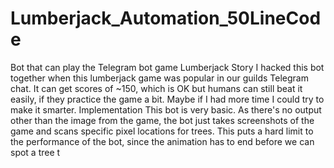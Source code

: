 # Lumberjack_Automation_50LineCode
Bot that can play the Telegram bot game Lumberjack Story I hacked this bot together when this lumberjack game was popular in our guilds Telegram chat. It can get scores of ~150, which is OK but humans can still beat it easily, if they practice the game a bit. Maybe if I had more time I could try to make it smarter.  Implementation This bot is very basic. As there's no output other than the image from the game, the bot just takes screenshots of the game and scans specific pixel locations for trees.  This puts a hard limit to the performance of the bot, since the animation has to end before we can spot a tree t
